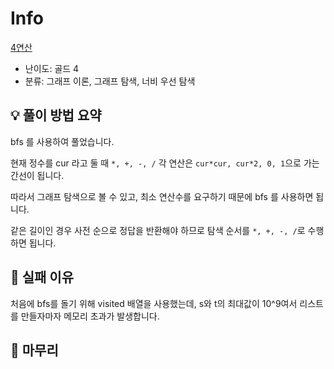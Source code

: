 # Info
[4연산](https://boj.kr/14395)

- 난이도: 골드 4
- 분류: 그래프 이론, 그래프 탐색, 너비 우선 탐색

## 💡 풀이 방법 요약

bfs 를 사용하여 풀었습니다.

현재 정수를 cur 라고 둘 때 `*, +, -, /` 각 연산은 `cur*cur, cur*2, 0, 1`으로 가는 간선이 됩니다.

따라서 그래프 탐색으로 볼 수 있고, 최소 연산수를 요구하기 때문에 bfs 를 사용하면 됩니다.

같은 길이인 경우 사전 순으로 정답을 반환해야 하므로 탐색 순서를 `*, +, -, /`로 수행하면 됩니다.

## 👀 실패 이유

처음에 bfs를 돌기 위해 visited 배열을 사용했는데, s와 t의 최대값이 10^9여서 리스트를 만들자마자 메모리 초과가 발생합니다.

## 🙂 마무리
